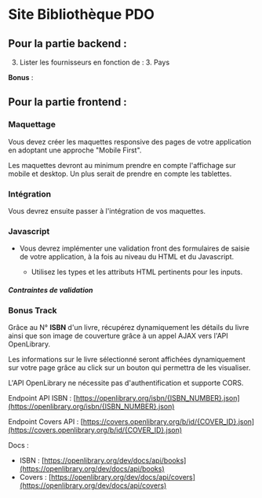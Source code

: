 # Site Bibliothèque PDO

## Pour la partie backend :

3.  Lister les fournisseurs en fonction de : 3. Pays

**Bonus** :

## Pour la partie frontend :

### Maquettage

Vous devez créer les maquettes responsive des pages de votre application en adoptant une approche "Mobile First".

Les maquettes devront au minimum prendre en compte l'affichage sur mobile et desktop. Un plus serait de prendre en compte les tablettes.

### Intégration

Vous devrez ensuite passer à l'intégration de vos maquettes.

### Javascript

- Vous devrez implémenter une validation front des formulaires de saisie de votre application, à la fois au niveau du HTML et du Javascript.

  - Utilisez les types et les attributs HTML pertinents pour les inputs.

#### **_Contraintes de validation_**

### Bonus Track

Grâce au N° **ISBN** d'un livre, récupérez dynamiquement les détails du livre ainsi que son image de couverture grâce à un appel AJAX vers l'API OpenLibrary.

Les informations sur le livre sélectionné seront affichées dynamiquement sur votre page grâce au click sur un bouton qui permettra de les visualiser.

L'API OpenLibrary ne nécessite pas d'authentification et supporte CORS.

Endpoint API ISBN : [https://openlibrary.org/isbn/{ISBN_NUMBER}.json](https://openlibrary.org/isbn/{ISBN_NUMBER}.json)

Endpoint Covers API : [https://covers.openlibrary.org/b/id/{COVER_ID}.json](https://covers.openlibrary.org/b/id/{COVER_ID}.json)

Docs :

- ISBN : [https://openlibrary.org/dev/docs/api/books](https://openlibrary.org/dev/docs/api/books)
- Covers : [https://openlibrary.org/dev/docs/api/covers](https://openlibrary.org/dev/docs/api/covers)

<!-- ! FAIRE UN PARTIE FORUM DISCUTION  -->
